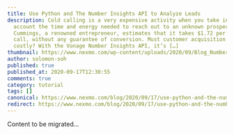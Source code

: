 ```yaml
---
title: Use Python and The Number Insights API to Analyze Leads
description: Cold calling is a very expensive activity when you take into
  account the time and energy needed to reach out to an unknown prospect. David
  Cummings, a renowned entrepreneur, estimates that it takes $1.72 per cold
  call, without any guarantee of conversion. Must customer acquisition be so
  costly? With the Vonage Number Insights API, it’s […]
thumbnail: https://www.nexmo.com/wp-content/uploads/2020/09/Blog_Number-Insights-API_1200x600.png
author: solomon-soh
published: true
published_at: 2020-09-17T12:30:55
comments: true
category: tutorial
tags: []
canonical: https://www.nexmo.com/blog/2020/09/17/use-python-and-the-number-insights-api-to-analyze-leads-dr
redirect: https://www.nexmo.com/blog/2020/09/17/use-python-and-the-number-insights-api-to-analyze-leads-dr
---
```

Content to be migrated...